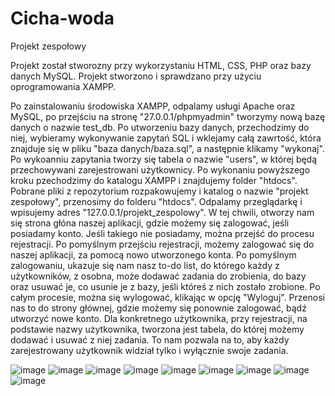 # Cicha-woda
Projekt zespołowy

Projekt został stworozny przy wykorzystaniu HTML, CSS, PHP oraz bazy danych MySQL.
Projekt stworzono i sprawdzano przy użyciu oprogramowania XAMPP.

Po zainstalowaniu środowiska XAMPP, odpalamy usługi Apache oraz MySQL, po przejściu na stronę "27.0.0.1/phpmyadmin" tworzymy nową bazę danych o nazwie test_db.
Po utworzeniu bazy danych, przechodzimy do niej, wybieramy wykonywanie zapytań SQL i wklejamy całą zawrtość, która znajduje się w pliku "baza danych/baza.sql", a następnie klikamy "wykonaj". Po wykoanniu zapytania tworzy się tabela o nazwie "users", w której będą przechowywani zarejestrowani użytkownicy.
Po wykonaniu powyższego kroku pzechodzimy do katalogu XAMPP i znajdujemy folder "htdocs". Pobrane pliki z repozytorium rozpakowujemy i katalog o nazwie "projekt zespołowy", przenosimy do folderu "htdocs". Odpalamy przeglądarkę i wpisujemy adres "127.0.0.1/projekt_zespolowy". W tej chwili, otworzy nam się strona głóna naszej aplikacji, gdzie możemy się zalogować, jeśli posiadamy konto. Jeśli takiego nie posiadamy, można przejść do procesu rejestracji. Po pomyślnym przejściu rejestracji, możemy zalogować się do naszej aplikacji, za pomocą nowo utworzonego konta.
Po pomyślnym zalogowaniu, ukazuje się nam nasz to-do list, do którego każdy z użytkowników, z osobna, może dodawać zadania do zrobienia, do bazy oraz usuwać je, co usunie je z bazy, jeśli któreś z nich zostało zrobione. Po całym procesie, można się wylogować, klikając w opcję "Wyloguj". Przenosi nas to do strony głównej, gdzie możemy się ponownie zalogować, bądź utworzyć nowe konto.
Dla konkretnego użytkownika, przy rejestracji, na podstawie nazwy użytkownika, tworzona jest tabela, do której możemy dodawać i usuwać z niej zadania. To nam pozwala na to, aby każdy zarejestrowany użytkownik widział tylko i wyłącznie swoje zadania.

![image](https://user-images.githubusercontent.com/62951876/115112423-ce90e080-9f85-11eb-8b35-613c6b564824.png)
![image](https://user-images.githubusercontent.com/62951876/115112454-ec5e4580-9f85-11eb-8896-95daf3f902f0.png)
![image](https://user-images.githubusercontent.com/62951876/115112471-fc762500-9f85-11eb-9f81-191368bebab4.png)
![image](https://user-images.githubusercontent.com/62951876/115112486-0b5cd780-9f86-11eb-8aaf-b3d9d92340bf.png)
![image](https://user-images.githubusercontent.com/62951876/115112500-1adc2080-9f86-11eb-8c43-888d13c69cef.png)
![image](https://user-images.githubusercontent.com/62951876/115112512-2596b580-9f86-11eb-8772-7594d7257e38.png)
![image](https://user-images.githubusercontent.com/62951876/115112528-36dfc200-9f86-11eb-9344-8c03bd59c0df.png)
![image](https://user-images.githubusercontent.com/62951876/115112601-8b833d00-9f86-11eb-98d0-4e21cbaa7765.png)
![image](https://user-images.githubusercontent.com/62951876/115112543-4959fb80-9f86-11eb-8537-d97998407634.png)


